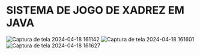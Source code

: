 ﻿# SISTEMA DE JOGO DE XADREZ EM JAVA

 
![Captura de tela 2024-04-18 161142](https://github.com/vanessaamaia/chess-system-Java/assets/104745187/d78436fa-4d98-43c1-8661-6c64ac9abaff)
![Captura de tela 2024-04-18 161601](https://github.com/vanessaamaia/chess-system-Java/assets/104745187/ea14d99c-5316-4f47-959c-f2b4e402fbd8)
![Captura de tela 2024-04-18 161627](https://github.com/vanessaamaia/chess-system-Java/assets/104745187/fc60aaff-4283-4a30-83f2-0d0f8f75878d)
